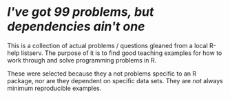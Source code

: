 # *I've got 99 problems, but dependencies ain't one*

This is a collection of actual problems / questions gleaned from a local R-help listserv.  The purpose of it is to find good teaching examples for how to work through and solve programming problems in R.

These were selected because they a not problems specific to an R package, nor are they dependent on specific data sets.  They are *not* always minimum reproducible examples.
